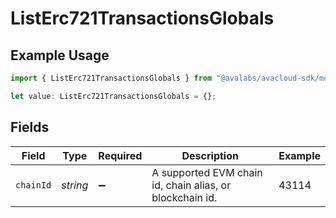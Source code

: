 # ListErc721TransactionsGlobals

## Example Usage

```typescript
import { ListErc721TransactionsGlobals } from "@avalabs/avacloud-sdk/models/operations";

let value: ListErc721TransactionsGlobals = {};
```

## Fields

| Field                                                    | Type                                                     | Required                                                 | Description                                              | Example                                                  |
| -------------------------------------------------------- | -------------------------------------------------------- | -------------------------------------------------------- | -------------------------------------------------------- | -------------------------------------------------------- |
| `chainId`                                                | *string*                                                 | :heavy_minus_sign:                                       | A supported EVM chain id, chain alias, or blockchain id. | 43114                                                    |